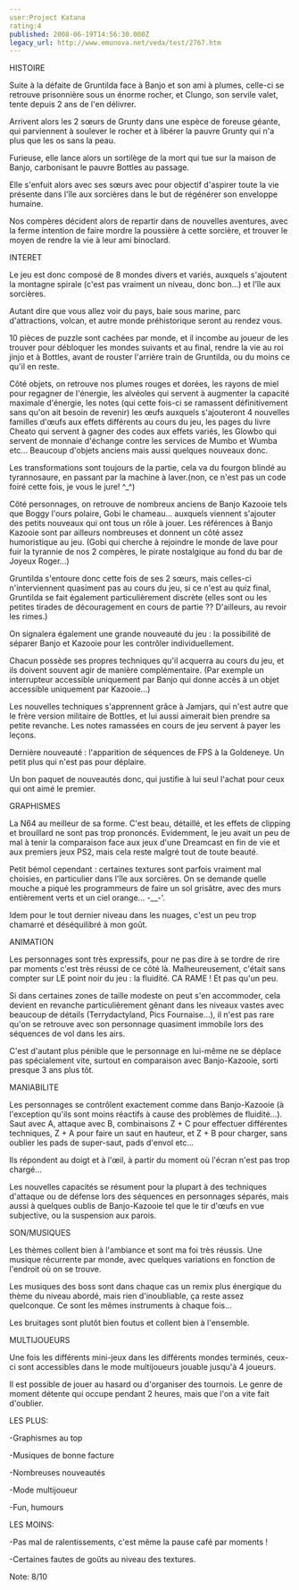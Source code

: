 ```yaml
---
user:Project Katana
rating:4
published: 2008-06-19T14:56:30.000Z
legacy_url: http://www.emunova.net/veda/test/2767.htm
---
```

HISTOIRE  

  

Suite à la défaite de Gruntilda face à Banjo et son ami à plumes, celle-ci se retrouve prisonnière sous un énorme rocher, et Clungo, son servile valet, tente depuis 2 ans de l'en délivrer.   

  

Arrivent alors les 2 sœurs de Grunty dans une espèce de foreuse géante, qui parviennent à soulever le rocher et à libérer la pauvre Grunty qui n'a plus que les os sans la peau.  

  

Furieuse, elle lance alors un sortilège de la mort qui tue sur la maison de Banjo, carbonisant le pauvre Bottles au passage.  

Elle s'enfuit alors avec ses sœurs avec pour objectif d'aspirer toute la vie présente dans l'île aux sorcières dans le but de régénérer son enveloppe humaine.  

  

Nos compères décident alors de repartir dans de nouvelles aventures, avec la ferme intention de faire mordre la poussière à cette sorcière, et trouver le moyen de rendre la vie à leur ami binoclard.  

  

INTERET  

  

Le jeu est donc composé de 8 mondes divers et variés, auxquels s'ajoutent la montagne spirale (c'est pas vraiment un niveau, donc bon...) et l'île aux sorcières.  

Autant dire que vous allez voir du pays, baie sous marine, parc d'attractions, volcan, et autre monde préhistorique seront au rendez vous.  

10 pièces de puzzle sont cachées par monde, et il incombe au joueur de les trouver pour débloquer les mondes suivants et au final, rendre la vie au roi jinjo et à Bottles, avant de rouster l'arrière train de Gruntilda, ou du moins ce qu'il en reste.  

  

Côté objets, on retrouve nos plumes rouges et dorées, les rayons de miel pour regagner de l'énergie, les alvéoles qui servent à augmenter la capacité maximale d'énergie, les notes (qui cette fois-ci se ramassent définitivement sans qu'on ait besoin de revenir) les œufs auxquels s'ajouteront 4 nouvelles familles d'œufs aux effets différents au cours du jeu, les pages du livre Cheato qui servent à gagner des codes aux effets variés, les Glowbo qui servent de monnaie d'échange contre les services de Mumbo et Wumba etc... Beaucoup d'objets anciens mais aussi quelques nouveaux donc.  

Les transformations sont toujours de la partie, cela va du fourgon blindé au tyrannosaure, en passant par la machine à laver.(non, ce n'est pas un code foiré cette fois, je vous le jure! ^\_^)  

  

Côté personnages, on retrouve de nombreux anciens de Banjo Kazooie tels que Boggy l'ours polaire, Gobi le chameau... auxquels viennent s'ajouter des petits nouveaux qui ont tous un rôle à jouer. Les références à Banjo Kazooie sont par ailleurs nombreuses et donnent un côté assez humoristique au jeu. (Gobi qui cherche à rejoindre le monde de lave pour fuir la tyrannie de nos 2 compères, le pirate nostalgique au fond du bar de Joyeux Roger...)  

Gruntilda s'entoure donc cette fois de ses 2 sœurs, mais celles-ci n'interviennent quasiment pas au cours du jeu, si ce n'est au quiz final, Gruntilda se fait également particulièrement discrète (elles sont ou les petites tirades de découragement en cours de partie ?? D'ailleurs, au revoir les rimes.)  

  

On signalera également une grande nouveauté du jeu : la possibilité de séparer Banjo et Kazooie pour les contrôler individuellement.  

Chacun possède ses propres techniques qu'il acquerra au cours du jeu, et ils doivent souvent agir de manière complémentaire. (Par exemple un interrupteur accessible uniquement par Banjo qui donne accès à un objet accessible uniquement par Kazooie...)  

  

Les nouvelles techniques s'apprennent grâce à Jamjars, qui n'est autre que le frère version militaire de Bottles, et lui aussi aimerait bien prendre sa petite revanche. Les notes ramassées en cours de jeu servent à payer les leçons.  

  

Dernière nouveauté : l'apparition de séquences de FPS à la Goldeneye. Un petit plus qui n'est pas pour déplaire.  

  

Un bon paquet de nouveautés donc, qui justifie à lui seul l'achat pour ceux qui ont aimé le premier.  

  

GRAPHISMES  

  

La N64 au meilleur de sa forme. C'est beau, détaillé, et les effets de clipping et brouillard ne sont pas trop prononcés. Evidemment, le jeu avait un peu de mal à tenir la comparaison face aux jeux d'une Dreamcast en fin de vie et aux premiers jeux PS2, mais cela reste malgré tout de toute beauté.  

Petit bémol cependant : certaines textures sont parfois vraiment mal choisies, en particulier dans l'île aux sorcières. On se demande quelle mouche a piqué les programmeurs de faire un sol grisâtre, avec des murs entièrement verts et un ciel orange... -\_\_-'.   

Idem pour le tout dernier niveau dans les nuages, c'est un peu trop chamarré et déséquilibré à mon goût.  

  

ANIMATION  

  

Les personnages sont très expressifs, pour ne pas dire à se tordre de rire par moments c'est très réussi de ce côté là. Malheureusement, c'était sans compter sur LE point noir du jeu : la fluidité. CA RAME ! Et pas qu'un peu.  

Si dans certaines zones de taille modeste on peut s'en accommoder, cela devient en revanche particulièrement gênant dans les niveaux vastes avec beaucoup de détails (Terrydactyland, Pics Fournaise...), il n'est pas rare qu'on se retrouve avec son personnage quasiment immobile lors des séquences de vol dans les airs.   

C'est d'autant plus pénible que le personnage en lui-même ne se déplace pas spécialement vite, surtout en comparaison avec Banjo-Kazooie, sorti presque 3 ans plus tôt.  

  

MANIABILITE  

  

Les personnages se contrôlent exactement comme dans Banjo-Kazooie (à l'exception qu'ils sont moins réactifs à cause des problèmes de fluidité...). Saut avec A, attaque avec B, combinaisons Z + C pour effectuer différentes techniques, Z + A pour faire un saut en hauteur, et Z + B pour charger, sans oublier les pads de super-saut, pads d'envol etc...  

Ils répondent au doigt et à l'œil, à partir du moment où l'écran n'est pas trop chargé...   

  

Les nouvelles capacités se résument pour la plupart à des techniques d'attaque ou de défense lors des séquences en personnages séparés, mais aussi à quelques oublis de Banjo-Kazooie tel que le tir d'œufs en vue subjective, ou la suspension aux parois.  

  

SON/MUSIQUES  

  

Les thèmes collent bien à l'ambiance et sont ma foi très réussis. Une musique récurrente par monde, avec quelques variations en fonction de l'endroit où on se trouve.  

  

Les musiques des boss sont dans chaque cas un remix plus énergique du thème du niveau abordé, mais rien d'inoubliable, ça reste assez quelconque. Ce sont les mêmes instruments à chaque fois...  

  

Les bruitages sont plutôt bien foutus et collent bien à l'ensemble.  

  

MULTIJOUEURS  

  

Une fois les différents mini-jeux dans les différents mondes terminés, ceux-ci sont accessibles dans le mode multijoueurs jouable jusqu'à 4 joueurs.  

Il est possible de jouer au hasard ou d'organiser des tournois. Le genre de moment détente qui occupe pendant 2 heures, mais que l'on a vite fait d'oublier.  

  

LES PLUS:  

-Graphismes au top  

-Musiques de bonne facture  

-Nombreuses nouveautés  

-Mode multijoueur  

-Fun, humours  

  

  

LES MOINS:  

-Pas mal de ralentissements, c'est même la pause café par moments !  

-Certaines fautes de goûts au niveau des textures.  

  

Note: 8/10